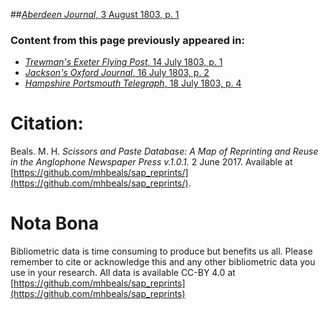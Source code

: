 ##[*Aberdeen Journal*, 3 August 1803, p. 1](https://mhbeals.github.io/sap_html/Aberdeen-Journal/Aberdeen-Journal-3-August-1803-p-1)

### Content from this page previously appeared in:
+ [*Trewman's Exeter Flying Post*, 14 July 1803, p. 1](https://mhbeals.github.io/sap_html/Trewman's-Exeter-Flying-Post/Trewman's-Exeter-Flying-Post-14-July-1803-p-1)
+ [*Jackson's Oxford Journal*, 16 July 1803, p. 2](https://mhbeals.github.io/sap_html/Jackson's-Oxford-Journal/Jackson's-Oxford-Journal-16-July-1803-p-2)
+ [*Hampshire Portsmouth Telegraph*, 18 July 1803, p. 4](https://mhbeals.github.io/sap_html/Hampshire-Portsmouth-Telegraph/Hampshire-Portsmouth-Telegraph-18-July-1803-p-4)
                    
# Citation: 

Beals. M. H. *Scissors and Paste Database: A Map of Reprinting and Reuse in the Anglophone Newspaper Press v.1.0.1.* 2 June 2017. Available at [https://github.com/mhbeals/sap_reprints/](https://github.com/mhbeals/sap_reprints/). 
                    
# Nota Bona

Bibliometric data is time consuming to produce but benefits us all. Please remember to cite or acknowledge this and any other bibliometric data you use in your research. All data is available CC-BY 4.0 at [https://github.com/mhbeals/sap_reprints](https://github.com/mhbeals/sap_reprints)